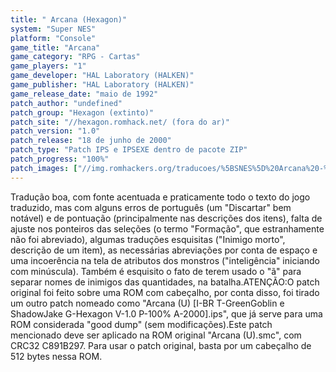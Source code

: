 ```yaml
---
title: " Arcana (Hexagon)"
system: "Super NES"
platform: "Console"
game_title: "Arcana"
game_category: "RPG - Cartas"
game_players: "1"
game_developer: "HAL Laboratory (HALKEN)"
game_publisher: "HAL Laboratory (HALKEN)"
game_release_date: "maio de 1992"
patch_author: "undefined"
patch_group: "Hexagon (extinto)"
patch_site: "//hexagon.romhack.net/ (fora do ar)"
patch_version: "1.0"
patch_release: "18 de junho de 2000"
patch_type: "Patch IPS e IPSEXE dentro de pacote ZIP"
patch_progress: "100%"
patch_images: ["//img.romhackers.org/traducoes/%5BSNES%5D%20Arcana%20-%20Hexagon%20-%201.png","//img.romhackers.org/traducoes/%5BSNES%5D%20Arcana%20-%20Hexagon%20-%202.png","//img.romhackers.org/traducoes/%5BSNES%5D%20Arcana%20-%20Hexagon%20-%203.png"]
---
```

Tradução boa, com fonte acentuada e praticamente todo o texto do jogo traduzido, mas com alguns erros de português (um "Discartar" bem notável) e de pontuação (principalmente nas descrições dos itens), falta de ajuste nos ponteiros das seleções (o termo "Formação", que estranhamente não foi abreviado), algumas traduções esquisitas ("Inimigo morto", descrição de um item), as necessárias abreviações por conta de espaço e uma incoerência na tela de atributos dos monstros ("inteligência" iniciando com minúscula). Também é esquisito o fato de terem usado o "ã" para separar nomes de inimigos das quantidades, na batalha.ATENÇÃO:O patch original foi feito sobre uma ROM com cabeçalho, por conta disso, foi tirado um outro patch nomeado como "Arcana (U) [I-BR T-GreenGoblin e ShadowJake G-Hexagon V-1.0 P-100% A-2000].ips", que já serve para uma ROM considerada "good dump" (sem modificações).Este patch mencionado deve ser aplicado na ROM original "Arcana (U).smc", com CRC32 C891B297. Para usar o patch original, basta por um cabeçalho de 512 bytes nessa ROM.